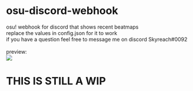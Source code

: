 # osu-discord-webhook

osu! webhook for discord that shows recent beatmaps<br>
replace the values in config.json for it to work <br>
if you have a question feel free to message me on discord Skyreach#0092
<br><br>
preview:<br>
<img src="https://i.imgur.com/iJgd3bW.png">

# THIS IS STILL A WIP
